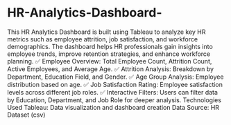 # HR-Analytics-Dashboard-
This HR Analytics Dashboard is built using Tableau to analyze key HR metrics such as employee attrition, job satisfaction, and workforce demographics. The dashboard helps HR professionals gain insights into employee trends, improve retention strategies, and enhance workforce planning.
✅ Employee Overview: Total Employee Count, Attrition Count, Active Employees, and Average Age.
✅ Attrition Analysis: Breakdown by Department, Education Field, and Gender.
✅ Age Group Analysis: Employee distribution based on age.
✅ Job Satisfaction Rating: Employee satisfaction levels across different job roles.
✅ Interactive Filters: Users can filter data by Education, Department, and Job Role for deeper analysis.
Technologies Used
Tableau: Data visualization and dashboard creation
Data Source: HR Dataset (csv)

